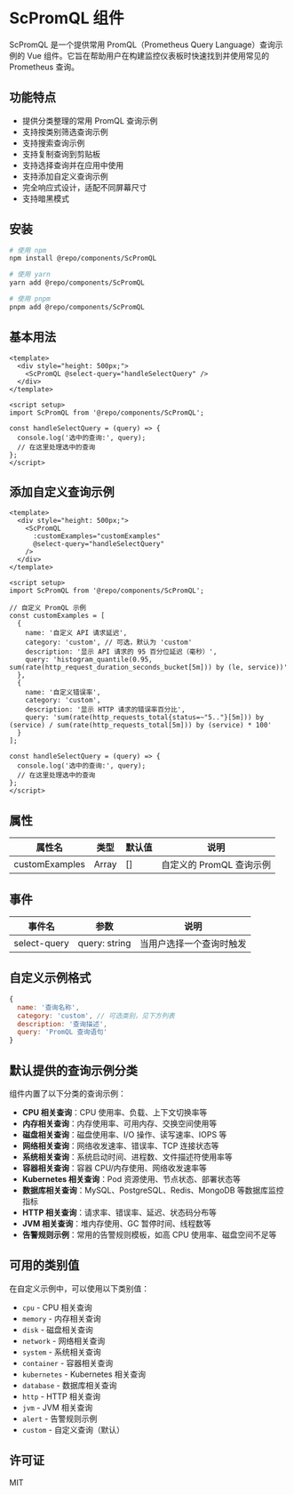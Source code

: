 # ScPromQL 组件

ScPromQL 是一个提供常用 PromQL（Prometheus Query Language）查询示例的 Vue 组件。它旨在帮助用户在构建监控仪表板时快速找到并使用常见的 Prometheus 查询。

## 功能特点

- 提供分类整理的常用 PromQL 查询示例
- 支持按类别筛选查询示例
- 支持搜索查询示例
- 支持复制查询到剪贴板
- 支持选择查询并在应用中使用
- 支持添加自定义查询示例
- 完全响应式设计，适配不同屏幕尺寸
- 支持暗黑模式

## 安装

```bash
# 使用 npm
npm install @repo/components/ScPromQL

# 使用 yarn
yarn add @repo/components/ScPromQL

# 使用 pnpm
pnpm add @repo/components/ScPromQL
```

## 基本用法

```vue
<template>
  <div style="height: 500px;">
    <ScPromQL @select-query="handleSelectQuery" />
  </div>
</template>

<script setup>
import ScPromQL from '@repo/components/ScPromQL';

const handleSelectQuery = (query) => {
  console.log('选中的查询:', query);
  // 在这里处理选中的查询
};
</script>
```

## 添加自定义查询示例

```vue
<template>
  <div style="height: 500px;">
    <ScPromQL 
      :customExamples="customExamples"
      @select-query="handleSelectQuery" 
    />
  </div>
</template>

<script setup>
import ScPromQL from '@repo/components/ScPromQL';

// 自定义 PromQL 示例
const customExamples = [
  {
    name: '自定义 API 请求延迟',
    category: 'custom', // 可选，默认为 'custom'
    description: '显示 API 请求的 95 百分位延迟（毫秒）',
    query: 'histogram_quantile(0.95, sum(rate(http_request_duration_seconds_bucket[5m])) by (le, service))'
  },
  {
    name: '自定义错误率',
    category: 'custom',
    description: '显示 HTTP 请求的错误率百分比',
    query: 'sum(rate(http_requests_total{status=~"5.."}[5m])) by (service) / sum(rate(http_requests_total[5m])) by (service) * 100'
  }
];

const handleSelectQuery = (query) => {
  console.log('选中的查询:', query);
  // 在这里处理选中的查询
};
</script>
```

## 属性

| 属性名 | 类型 | 默认值 | 说明 |
|-------|------|-------|------|
| customExamples | Array | [] | 自定义的 PromQL 查询示例 |

## 事件

| 事件名 | 参数 | 说明 |
|-------|------|------|
| select-query | query: string | 当用户选择一个查询时触发 |

## 自定义示例格式

```javascript
{
  name: '查询名称',
  category: 'custom', // 可选类别，见下方列表
  description: '查询描述',
  query: 'PromQL 查询语句'
}
```

## 默认提供的查询示例分类

组件内置了以下分类的查询示例：

- **CPU 相关查询**：CPU 使用率、负载、上下文切换率等
- **内存相关查询**：内存使用率、可用内存、交换空间使用等
- **磁盘相关查询**：磁盘使用率、I/O 操作、读写速率、IOPS 等
- **网络相关查询**：网络收发速率、错误率、TCP 连接状态等
- **系统相关查询**：系统启动时间、进程数、文件描述符使用率等
- **容器相关查询**：容器 CPU/内存使用、网络收发速率等
- **Kubernetes 相关查询**：Pod 资源使用、节点状态、部署状态等
- **数据库相关查询**：MySQL、PostgreSQL、Redis、MongoDB 等数据库监控指标
- **HTTP 相关查询**：请求率、错误率、延迟、状态码分布等
- **JVM 相关查询**：堆内存使用、GC 暂停时间、线程数等
- **告警规则示例**：常用的告警规则模板，如高 CPU 使用率、磁盘空间不足等

## 可用的类别值

在自定义示例中，可以使用以下类别值：

- `cpu` - CPU 相关查询
- `memory` - 内存相关查询
- `disk` - 磁盘相关查询
- `network` - 网络相关查询
- `system` - 系统相关查询
- `container` - 容器相关查询
- `kubernetes` - Kubernetes 相关查询
- `database` - 数据库相关查询
- `http` - HTTP 相关查询
- `jvm` - JVM 相关查询
- `alert` - 告警规则示例
- `custom` - 自定义查询（默认）

## 许可证

MIT 